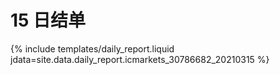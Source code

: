 # 15 日结单

{% include  templates/daily_report.liquid jdata=site.data.daily_report.icmarkets_30786682_20210315 %}